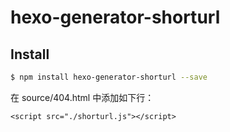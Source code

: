 # hexo-generator-shorturl

## Install

``` bash
$ npm install hexo-generator-shorturl --save
```
在 source/404.html 中添加如下行：

	<script src="./shorturl.js"></script>
